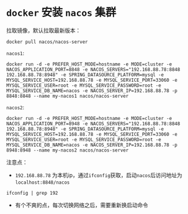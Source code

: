 # `docker` 安装 `nacos` 集群

拉取镜像，默认拉取最新版本：

```shell
docker pull nacos/nacos-server
```

`nacos1`:

```shell
docker run -d -e PREFER_HOST_MODE=hostname -e MODE=cluster -e NACOS_APPLICATION_PORT=8848 -e NACOS_SERVERS="192.168.88.78:8848 192.168.88.78:8948" -e SPRING_DATASOURCE_PLATFORM=mysql -e MYSQL_SERVICE_HOST=192.168.88.78 -e MYSQL_SERVICE_PORT=33060 -e MYSQL_SERVICE_USER=root -e MYSQL_SERVICE_PASSWORD=root -e MYSQL_SERVICE_DB_NAME=nacos -e NACOS_SERVER_IP=192.168.88.78 -p 8848:8848 --name my-nacos1 nacos/nacos-server
```

`nacos2`:

```shell
docker run -d -e PREFER_HOST_MODE=hostname -e MODE=cluster -e NACOS_APPLICATION_PORT=8948 -e NACOS_SERVERS="192.168.88.78:8848 192.168.88.78:8948" -e SPRING_DATASOURCE_PLATFORM=mysql -e MYSQL_SERVICE_HOST=192.168.88.78 -e MYSQL_SERVICE_PORT=33060 -e MYSQL_SERVICE_USER=root -e MYSQL_SERVICE_PASSWORD=root -e MYSQL_SERVICE_DB_NAME=nacos -e NACOS_SERVER_IP=192.168.88.78 -p 8948:8948 --name my-nacos2 nacos/nacos-server
```

注意点：

- `192.168.88.78` 为本机ip，通过`ifconfig`获取，启动`nacos`后访问地址为`localhost:8848/nacos`

```shell
ifconfig | grep 192
```

- 有个不爽的点，每次切换网络之后，需要重新换启动命令
